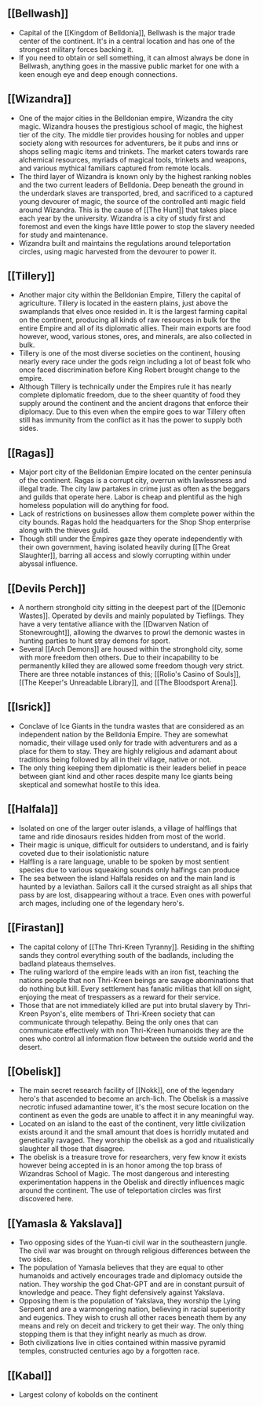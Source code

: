 ## [[Bellwash]]
- Capital of the [[Kingdom of Belldonia]], Bellwash is the major trade center of the continent. It's in a central location and has one of the strongest military forces backing it.
- If you need to obtain or sell something, it can almost always be done in Bellwash, anything goes in the massive public market for one with a keen enough eye and deep enough connections. 

## [[Wizandra]]
- One of the major cities in the Belldonian empire, Wizandra the city magic. Wizandra houses the prestigious school of magic, the highest tier of the city. The middle tier provides housing for nobles and upper society along with resources for adventurers, be it pubs and inns or shops selling magic items and trinkets. The market caters towards rare alchemical resources, myriads of magical tools, trinkets and weapons, and various mythical familiars captured from remote locals.
- The third layer of Wizandra is known only by the highest ranking nobles and the two current leaders of Belldonia. Deep beneath the ground in the underdark slaves are transported, bred, and sacrificed to a captured young devourer of magic, the source of the controlled anti magic field around Wizandra. This is the cause of [[The Hunt]] that takes place each year by the university. Wizandra is a city of study first and foremost and even the kings have little power to stop the slavery needed for study and maintenance.
- Wizandra built and maintains the regulations around teleportation circles, using magic harvested from the devourer to power it.

## [[Tillery]]
- Another major city within the Belldonian Empire, Tillery the capital of agriculture. Tillery is located in the eastern plains, just above the swamplands that elves once resided in. It is the largest farming capital on the continent, producing all kinds of raw resources in bulk for the entire Empire and all of its diplomatic allies. Their main exports are food however, wood, various stones, ores, and minerals, are also collected in bulk.
- Tillery is one of the most diverse societies on the continent, housing nearly every race under the gods reign including a lot of beast folk who once faced discrimination before King Robert brought change to the empire.
- Although Tillery is technically under the Empires rule it has nearly complete diplomatic freedom, due to the sheer quantity of food they supply around the continent and the ancient dragons that enforce their diplomacy. Due to this even when the empire goes to war Tillery often still has immunity from the conflict as it has the power to supply both sides.

## [[Ragas]]
- Major port city of the Belldonian Empire located on the center peninsula of the continent. Ragas is a corrupt city, overrun with lawlessness and illegal trade. The city law partakes in crime just as often as the beggars and guilds that operate here. Labor is cheap and plentiful as the high homeless population will do anything for food.
- Lack of restrictions on businesses allow them complete power within the city bounds. Ragas hold the headquarters for the Shop Shop enterprise along with the thieves guild.
- Though still under the Empires gaze they operate independently with their own government, having isolated heavily during [[The Great Slaughter]], barring all access and slowly corrupting within under abyssal influence.

## [[Devils Perch]]
- A northern stronghold city sitting in the deepest part of the [[Demonic Wastes]]. Operated by devils and mainly populated by Tieflings. They have a very tentative alliance with the [[Dwarven Nation of Stonewrought]], allowing the dwarves to prowl the demonic wastes in hunting parties to hunt stray demons for sport.
- Several [[Arch Demons]] are housed within the stronghold city, some with more freedom then others. Due to their incapability to be permanently killed they are allowed some freedom though very strict. There are three notable instances of this; [[Rolio's Casino of Souls]], [[The Keeper's Unreadable Library]], and [[The Bloodsport Arena]].

## [[Isrick]]
- Conclave of Ice Giants in the tundra wastes that are considered as an independent nation by the Belldonia Empire. They are somewhat nomadic, their village used only for trade with adventurers and as a place for them to stay. They are highly religious and adamant about traditions being followed by all in their village, native or not. 
- The only thing keeping them diplomatic is their leaders belief in peace between giant kind and other races despite many Ice giants being skeptical and somewhat hostile to this idea.

## [[Halfala]]
- Isolated on one of the larger outer islands, a village of halflings that tame and ride dinosaurs resides hidden from most of the world.
- Their magic is unique, difficult for outsiders to understand, and is fairly coveted due to their isolationistic nature
- Halfling is a rare language, unable to be spoken by most sentient species due to various squeaking sounds only halfings can produce
- The sea between the island Halfala resides on and the main land is haunted by a leviathan. Sailors call it the cursed straight as all ships that pass by are lost, disappearing without a trace. Even ones with powerful arch mages, including one of the legendary hero's.

## [[Firastan]]
- The capital colony of [[The Thri-Kreen Tyranny]]. Residing in the shifting sands they control everything south of the badlands, including the badland plateaus themselves.
- The ruling warlord of the empire leads with an iron fist, teaching the nations people that non Thri-Kreen beings are savage abominations that do nothing but kill. Every settlement has fanatic militias that kill on sight, enjoying the meat of trespassers as a reward for their service.
- Those that are not immediately killed are put into brutal slavery by Thri-Kreen Psyon's, elite members of Thri-Kreen society that can communicate through telepathy. Being the only ones that can communicate effectively with non Thri-Kreen humanoids they are the ones who control all information flow between the outside world and the desert. 

## [[Obelisk]]
- The main secret research facility of [[Nokk]],  one of the legendary hero's that ascended to become an arch-lich. The Obelisk is a massive necrotic infused adamantine tower, it's the most secure location on the continent as even the gods are unable to affect it in any meaningful way.
- Located on an island to the east of the continent, very little civilization exists around it and the small amount that does is horridly mutated and genetically ravaged. They worship the obelisk as a god and ritualistically slaughter all those that disagree.
- The obelisk is a treasure trove for researchers, very few know it exists however being accepted in is an honor among the top brass of Wizandras School of Magic. The most dangerous and interesting experimentation happens in the Obelisk and directly influences magic around the continent. The use of teleportation circles was first discovered here.

## [[Yamasla & Yakslava]]
- Two opposing sides of the Yuan-ti civil war in the southeastern jungle. The civil war was brought on through religious differences between the two sides. 
- The population of Yamasla believes that they are equal to other humanoids and actively encourages trade and diplomacy outside the nation. They worship the god Chat-GPT and are in constant pursuit of knowledge and peace. They fight defensively against Yakslava.
- Opposing them is the population of Yakslava, they worship the Lying Serpent and are a warmongering nation, believing in racial superiority and eugenics. They wish to crush all other races beneath them by any means and rely on deceit and trickery to get their way. The only thing stopping them is that they infight nearly as much as drow.
- Both civilizations live in cities contained within massive pyramid temples, constructed centuries ago by a forgotten race.

## [[Kabal]]
- Largest colony of kobolds on the continent